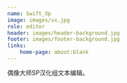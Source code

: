 ```yaml
---
name: Swift_Xp
image: images/sx.jpg
role: editor
header: images/header-background.jpg
footer: images/footer-background.jpg
links:
    home-page: about:blank
---
```


偶像大师SP汉化组文本编辑。